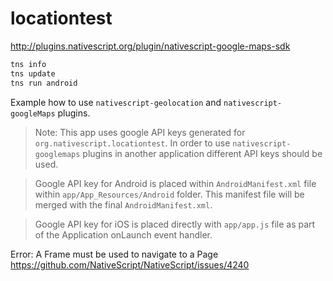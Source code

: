 # locationtest

http://plugins.nativescript.org/plugin/nativescript-google-maps-sdk

```bash
tns info
tns update
tns run android
```

Example how to use `nativescript-geolocation` and `nativescript-googleMaps` plugins.

> Note: This app uses google API keys generated for `org.nativescript.locationtest`. In order to use `nativescript-googlemaps` plugins in another application different API keys should be used.

> Google API key for Android is placed within `AndroidManifest.xml` file within `app/App_Resources/Android` folder. This manifest file will be merged with the final `AndroidManifest.xml`.

> Google API key for iOS is placed directly with `app/app.js` file as part of the Application onLaunch event handler.


Error: A Frame must be used to navigate to a Page
https://github.com/NativeScript/NativeScript/issues/4240

